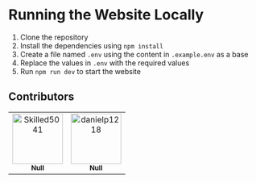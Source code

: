 # Running the Website Locally

1. Clone the repository
2. Install the dependencies using `npm install`
3. Create a file named `.env` using the content in `.example.env` as a base
4. Replace the values in `.env` with the required values
5. Run `npm run dev` to start the website

## Contributors

<!-- readme: collaborators,contributors -start -->
<table>
<tr>
    <td align="center">
        <a href="https://github.com/Skilled5041">
            <img src="https://avatars.githubusercontent.com/u/93156908?v=4" width="100;" alt="Skilled5041"/>
            <br />
            <sub><b>Null</b></sub>
        </a>
    </td>
    <td align="center">
        <a href="https://github.com/danielp1218">
            <img src="https://avatars.githubusercontent.com/u/107086078?v=4" width="100;" alt="danielp1218"/>
            <br />
            <sub><b>Null</b></sub>
        </a>
    </td></tr>
</table>
<!-- readme: collaborators,contributors -end -->
